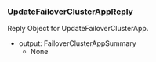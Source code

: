 ### UpdateFailoverClusterAppReply
Reply Object for UpdateFailoverClusterApp.

- output: FailoverClusterAppSummary
  - None

